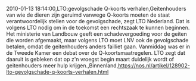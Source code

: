 2010-01-13 18:14:00,LTO:gevolgschade Q-koorts verhalen,Geitenhouders van wie de dieren zijn geruimd vanwege Q-koorts moeten de staat verantwoordelijk stellen voor de gevolgschade, zegt LTO Nederland. Dat is volgens LTO nodig om in de toekomst een rechtszaak te kunnen beginnen. Het ministerie van Landbouw geeft een schadevergoeding voor de geiten die worden afgemaakt, maar volgens LTO moet LNV ook de gevolgschade betalen, omdat de geitenhouders anders failliet gaan. Vanmiddag was er in de Tweede Kamer een debat over de Q-koortsmaatregelen. LTO zegt dat daaruit is gebleken dat op z'n vroegst begin maart duidelijk wordt of geitenhouders meer hulp krijgen.,Binnenland,https://nos.nl/artikel/128902-lto-gevolgschade-q-koorts-verhalen.html